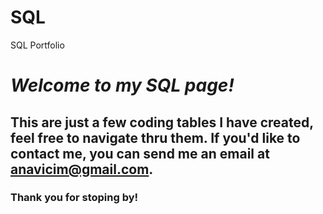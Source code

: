 # SQL
SQL Portfolio

# **_Welcome to my SQL page!_** 
## This are just a few coding tables I have created, feel free to navigate thru them. If you'd like to contact me, you can send me an email at anavicim@gmail.com. 
### Thank you for stoping by!
